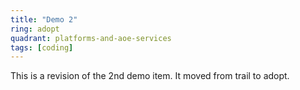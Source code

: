 ```yaml
---
title: "Demo 2"
ring: adopt
quadrant: platforms-and-aoe-services
tags: [coding]
---
```


This is a revision of the 2nd demo item. It moved from trail to adopt.
